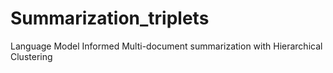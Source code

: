 # Summarization_triplets

Language Model Informed Multi-document summarization with Hierarchical Clustering
